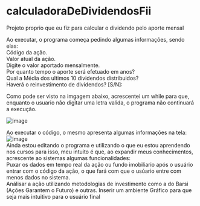 # calculadoraDeDividendosFii
Projeto proprio que eu fiz para calcular o dividendo pelo aporte mensal

Ao executar, o programa começa pedindo algumas informações, sendo elas:  
Código da ação.  
Valor atual da ação.  
Digite o valor aportado mensalmente.  
Por quanto tempo o aporte será efetuado em anos?   
Qual a Média dos ultimos 10 dividendos distribuidos?   
Haverá o reinvestimento de dividendos? [S/N]:   
  
Como pode ser visto na imgagem abaixo, acrescentei um while para que, enquanto o usuario não digitar uma letra valida, o programa não continuará a execução.  

![image](https://user-images.githubusercontent.com/109930651/209726866-f4dc8a03-4ef6-4f32-80de-10f60e6f9e4c.png)
  
  Ao executar o código, o mesmo apresenta algumas informações na tela:  
  ![image](https://user-images.githubusercontent.com/109930651/209727531-f2f255e7-9355-4367-8bcf-f4d250e99c50.png)  
  Ainda estou editando o programa e utilizando o que eu estou aprendendo nos cursos para isso, meu intuito é que, ao expandir meus conhecimentos, acrescente ao sistemas algumas funcionalidades:  
  Puxar os dados em tempo real da ação ou fundo imobiliario após o usuário entrar com o código da ação, o que fará com que o usúario entre com menos dados no sistema.  
  Análisar a ação utilizando metodologias de investimento como a do Barsi (Ações Garantem o Futuro) e outras.
  Inserir um ambiente Gráfico para que seja mais intuitivo para o usuário final
